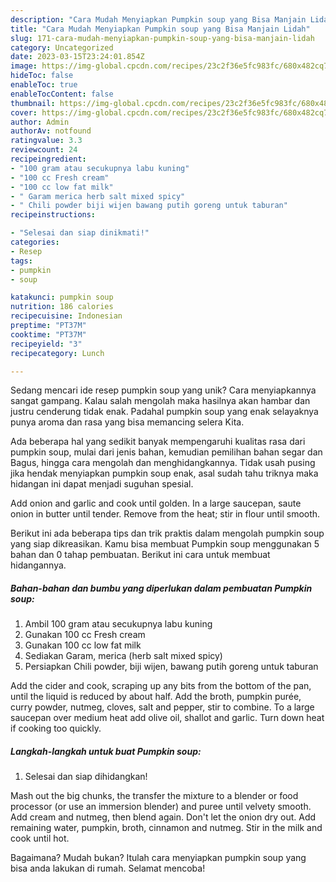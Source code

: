 ```yaml
---
description: "Cara Mudah Menyiapkan Pumpkin soup yang Bisa Manjain Lidah"
title: "Cara Mudah Menyiapkan Pumpkin soup yang Bisa Manjain Lidah"
slug: 171-cara-mudah-menyiapkan-pumpkin-soup-yang-bisa-manjain-lidah
category: Uncategorized
date: 2023-03-15T23:24:01.854Z
image: https://img-global.cpcdn.com/recipes/23c2f36e5fc983fc/680x482cq70/pumpkin-soup-foto-resep-utama.jpg
hideToc: false
enableToc: true
enableTocContent: false
thumbnail: https://img-global.cpcdn.com/recipes/23c2f36e5fc983fc/680x482cq70/pumpkin-soup-foto-resep-utama.jpg
cover: https://img-global.cpcdn.com/recipes/23c2f36e5fc983fc/680x482cq70/pumpkin-soup-foto-resep-utama.jpg
author: Admin
authorAv: notfound
ratingvalue: 3.3
reviewcount: 24
recipeingredient:
- "100 gram atau secukupnya labu kuning"
- "100 cc Fresh cream"
- "100 cc low fat milk"
- " Garam merica herb salt mixed spicy"
- " Chili powder biji wijen bawang putih goreng untuk taburan"
recipeinstructions:

- "Selesai dan siap dinikmati!"
categories:
- Resep
tags:
- pumpkin
- soup

katakunci: pumpkin soup 
nutrition: 186 calories
recipecuisine: Indonesian
preptime: "PT37M"
cooktime: "PT37M"
recipeyield: "3"
recipecategory: Lunch

---
```





Sedang mencari ide resep pumpkin soup yang unik? Cara menyiapkannya sangat gampang. Kalau salah mengolah maka hasilnya akan hambar dan justru cenderung tidak enak. Padahal pumpkin soup yang enak selayaknya punya aroma dan rasa yang bisa memancing selera Kita.





Ada beberapa hal yang sedikit banyak mempengaruhi kualitas rasa dari pumpkin soup, mulai dari jenis bahan, kemudian pemilihan bahan segar dan Bagus, hingga cara mengolah dan menghidangkannya. Tidak usah pusing jika hendak menyiapkan pumpkin soup enak,      asal sudah tahu triknya maka hidangan ini dapat menjadi suguhan spesial.














Add onion and garlic and cook until golden. In a large saucepan, saute onion in butter until tender. Remove from the heat; stir in flour until smooth.






Berikut ini ada beberapa tips dan trik praktis dalam mengolah pumpkin soup yang siap dikreasikan. Kamu bisa membuat Pumpkin soup menggunakan 5 bahan dan 0 tahap pembuatan. Berikut ini cara untuk membuat hidangannya.

<!--inarticleads1-->

##### Bahan-bahan dan bumbu yang diperlukan dalam pembuatan Pumpkin soup:

1. Ambil 100 gram atau secukupnya labu kuning
1. Gunakan 100 cc Fresh cream
1. Gunakan 100 cc low fat milk
1. Sediakan  Garam, merica (herb salt mixed spicy)
1. Persiapkan  Chili powder, biji wijen, bawang putih goreng untuk taburan


Add the cider and cook, scraping up any bits from the bottom of the pan, until the liquid is reduced by about half. Add the broth, pumpkin purée, curry powder, nutmeg, cloves, salt and pepper, stir to combine. To a large saucepan over medium heat add olive oil, shallot and garlic. Turn down heat if cooking too quickly. 

<!--inarticleads2-->

##### Langkah-langkah untuk buat Pumpkin soup:


1. Selesai dan siap dihidangkan!

Mash out the big chunks, the transfer the mixture to a blender or food processor (or use an immersion blender) and puree until velvety smooth. Add cream and nutmeg, then blend again. Don&#39;t let the onion dry out. Add remaining water, pumpkin, broth, cinnamon and nutmeg. Stir in the milk and cook until hot. 

Bagaimana? Mudah bukan? Itulah cara menyiapkan pumpkin soup yang bisa anda lakukan di rumah. Selamat mencoba!
